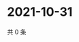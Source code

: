 # 2021-10-31

共 0 条

<!-- BEGIN WEIBO -->
<!-- 最后更新时间 Sun Oct 31 2021 14:10:16 GMT+0800 (China Standard Time) -->

<!-- END WEIBO -->
